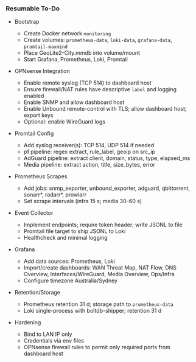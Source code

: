 ### Resumable To-Do

- Bootstrap
  - Create Docker network `monitoring`
  - Create volumes: `prometheus-data`, `loki-data`, `grafana-data`, `promtail-maxmind`
  - Place GeoLite2-City.mmdb into volume/mount
  - Start Grafana, Prometheus, Loki, Promtail

- OPNsense Integration
  - Enable remote syslog (TCP 514) to dashboard host
  - Ensure firewall/NAT rules have descriptive `label` and logging enabled
  - Enable SNMP and allow dashboard host
  - Enable Unbound remote-control with TLS; allow dashboard host; export keys
  - Optional: enable WireGuard logs

- Promtail Config
  - Add syslog receiver(s): TCP 514, UDP 514 if needed
  - pf pipeline: regex extract, rule_label, geoip on src_ip
  - AdGuard pipeline: extract client, domain, status, type, elapsed_ms
  - Media pipeline: extract action, title, size_bytes, error

- Prometheus Scrapes
  - Add jobs: snmp_exporter, unbound_exporter, adguard, qbittorrent, sonarr*, radarr*, prowlarr
  - Set scrape intervals (infra 15 s; media 30–60 s)

- Event Collector
  - Implement endpoints; require token header; write JSONL to file
  - Promtail file target to ship JSONL to Loki
  - Healthcheck and minimal logging

- Grafana
  - Add data sources: Prometheus, Loki
  - Import/create dashboards: WAN Threat Map, NAT Flow, DNS Overview, Interfaces/WireGuard, Media Overview, Ops/Infra
  - Configure timezone Australia/Sydney

- Retention/Storage
  - Prometheus retention 31 d; storage path to `prometheus-data`
  - Loki single-process with boltdb-shipper; retention 31 d

- Hardening
  - Bind to LAN IP only
  - Credentials via env files
  - OPNsense firewall rules to permit only required ports from dashboard host
